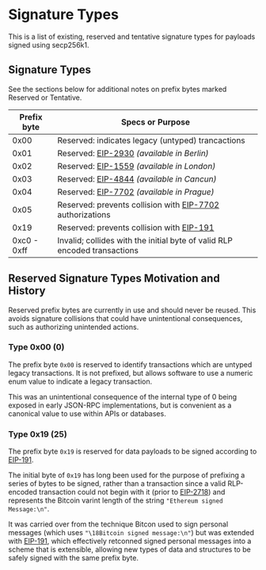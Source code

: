 Signature Types
===============

This is a list of existing, reserved and tentative signature types
for payloads signed using secp256k1.

Signature Types
---------------

See the sections below for additional notes on prefix bytes marked
Reserved or Tentative.

| Prefix byte | Specs or Purpose |
|-------------|------------------|
| 0x00  | Reserved: indicates legacy (untyped) trancactions |
| 0x01  | Reserved: [EIP-2930](https://eips.ethereum.org/EIPS/eip-2930) *(available in Berlin)* |
| 0x02  | Reserved: [EIP-1559](https://eips.ethereum.org/EIPS/eip-1559) *(available in London)* |
| 0x03  | Reserved: [EIP-4844](https://eips.ethereum.org/EIPS/eip-4844) *(available in Cancun)* |
| 0x04  | Reserved: [EIP-7702](https://eips.ethereum.org/EIPS/eip-7702) *(available in Prague)* |
| 0x05  | Reserved: prevents collision with [EIP-7702](https://eips.ethereum.org/EIPS/eip-7702) authorizations |
| 0x19  | Reserved: prevents collision with [EIP-191](https://eips.ethereum.org/EIPS/eip-191) |
| 0xc0 - 0xff  | Invalid; collides with the initial byte of valid RLP encoded transactions |


Reserved Signature Types Motivation and History
-----------------------------------------------

Reserved prefix bytes are currently in use and should never be reused. This
avoids signature collisions that could have unintentional consequences, such as
authorizing unintended actions.

### Type 0x00 (0)

The prefix byte `0x00` is reserved to identify transactions which are untyped legacy
transactions. It is not prefixed, but allows software to use a numeric enum
value to indicate a legacy transaction.

This was an unintentional consequence of the internal type of 0 being exposed
in early JSON-RPC implementations, but is convenient as a canonical value to
use within APIs or databases.

### Type 0x19 (25)

The prefix byte `0x19` is reserved for data payloads to be signed according to
[EIP-191](https://eips.ethereum.org/EIPS/eip-191).

The initial byte of `0x19` has long been used for the purpose of
prefixing a series of bytes to be signed, rather than a transaction
since a valid RLP-encoded transaction could not begin with it (prior to 
[EIP-2718](https://eips.ethereum.org/EIPS/eip-2718)) and represents the
Bitcoin varint length of the string `"Ethereum signed Message:\n"`.

It was carried over from the technique Bitcon used to sign personal messages
(which uses `"\18Bitcoin signed message:\n"`) but was extended with
[EIP-191](https://eips.ethereum.org/EIPS/eip-191), which effectively
retconned signed personal messages into a scheme that is extensible,
allowing new types of data and structures to be safely signed with
the same prefix byte.
